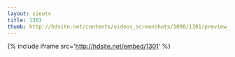 ```yaml
---
layout: sieutv
title: 1301
thumb: http://hdsite.net/contents/videos_screenshots/1000/1301/preview_360p.mp4.jpg
---
```

{% include iframe src='http://hdsite.net/embed/1301' %}
 
